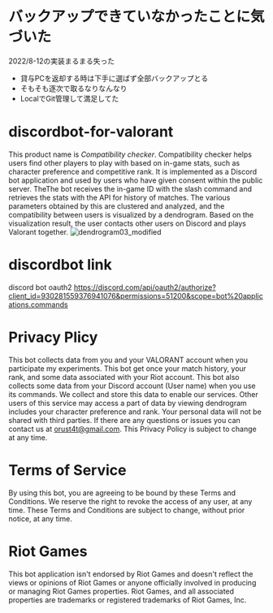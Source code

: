 # バックアップできていなかったことに気づいた
2022/8-12の実装まるまる失った
- 貸与PCを返却する時は下手に選ばず全部バックアップとる
- そもそも逐次で取るなりなんなり
- LocalでGit管理して満足してた

# discordbot-for-valorant
This product name is *Compatibility checker*.
Compatibility checker helps users find other players to play with based on in-game stats, such as character preference and competitive rank. It is implemented as a Discord bot application and used by users who have given consent within the public server. TheThe bot receives the in-game ID with the slash command and retrieves the stats with the API for history of matches. The various parameters obtained by this are clustered and analyzed, and the compatibility between users is visualized by a dendrogram. Based on the visualization result, the user contacts other users on Discord and plays Valorant together.
![dendrogram03_modified](https://user-images.githubusercontent.com/61633483/179661776-2b28d0e1-9111-4c2d-9483-1e8148e985b4.png)

# discordbot link
discord bot oauth2
https://discord.com/api/oauth2/authorize?client_id=930281559376941076&permissions=51200&scope=bot%20applications.commands

# Privacy Plicy
This bot collects data from you and your VALORANT account when you participate my experiments. This bot get once your match history, your rank, and some data associated with your Riot account. This bot also collects some data from your Discord account (User name) when you use its commands. We collect and store this data to enable our services. Other users of this service may access a part of data by viewing dendrogram includes your character preference and rank. Your personal data will not be shared with third parties. If there are any questions or issues you can contact us at orust4t@gmail.com. This Privacy Policy is subject to change at any time.

# Terms of Service
By using this bot, you are agreeing to be bound by these Terms and Conditions. We reserve the right to revoke the access of any user, at any time. These Terms and Conditions are subject to change, without prior notice, at any time.

# Riot Games
This bot application isn't endorsed by Riot Games and doesn't reflect the views or opinions of Riot Games or anyone officially involved in producing or managing Riot Games properties. Riot Games, and all associated properties are trademarks or registered trademarks of Riot Games, Inc.
